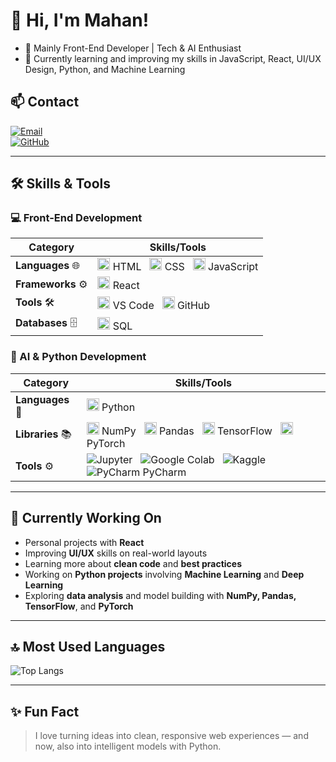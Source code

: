 # 👋 Hi, I'm Mahan!  

- 🚀 Mainly Front-End Developer | Tech & AI Enthusiast  
- 🌱 Currently learning and improving my skills in JavaScript, React, UI/UX Design, Python, and Machine Learning  

## 📫 Contact  

[![Email](https://img.shields.io/badge/-Email-D14836?style=flat&logo=Gmail&logoColor=white)](mailto:gnusmhn@gmail.com)  
[![GitHub](https://img.shields.io/badge/-GitHub-181717?style=flat&logo=GitHub&logoColor=white)](https://github.com/mhnmhrbi)  

---

## 🛠 Skills & Tools  

### 💻 Front-End Development  

| Category          | Skills/Tools                                                                 |
|-------------------|------------------------------------------------------------------------------|
| **Languages** 🌐  | <img src="https://cdn.jsdelivr.net/gh/devicons/devicon/icons/html5/html5-original.svg" alt="HTML" width="20"/> HTML &nbsp; <img src="https://cdn.jsdelivr.net/gh/devicons/devicon/icons/css3/css3-original.svg" alt="CSS" width="20"/> CSS &nbsp; <img src="https://cdn.jsdelivr.net/gh/devicons/devicon/icons/javascript/javascript-original.svg" alt="JavaScript" width="20"/> JavaScript |
| **Frameworks** ⚙️ | <img src="https://cdn.jsdelivr.net/gh/devicons/devicon/icons/react/react-original.svg" alt="React" width="20"/> React |
| **Tools** 🛠️      | <img src="https://cdn.jsdelivr.net/gh/devicons/devicon/icons/vscode/vscode-original.svg" alt="VS Code" width="20"/> VS Code &nbsp; <img src="https://cdn.jsdelivr.net/gh/devicons/devicon/icons/github/github-original.svg" alt="GitHub" width="20"/> GitHub |
| **Databases** 🗄️  | <img src="https://cdn.jsdelivr.net/gh/devicons/devicon/icons/mysql/mysql-original.svg" alt="MySQL" width="20"/> SQL |

### 🤖 AI & Python Development  

| Category          | Skills/Tools                                                                 |
|-------------------|------------------------------------------------------------------------------|
| **Languages** 🐍  | <img src="https://cdn.jsdelivr.net/gh/devicons/devicon/icons/python/python-original.svg" alt="Python" width="20"/> Python |
| **Libraries** 📚  | <img src="https://cdn.jsdelivr.net/gh/devicons/devicon/icons/numpy/numpy-original.svg" alt="NumPy" width="20"/> NumPy &nbsp; <img src="https://cdn.jsdelivr.net/gh/devicons/devicon/icons/pandas/pandas-original.svg" alt="Pandas" width="20"/> Pandas &nbsp; <img src="https://cdn.jsdelivr.net/gh/devicons/devicon/icons/tensorflow/tensorflow-original.svg" alt="TensorFlow" width="20"/> TensorFlow &nbsp; <img src="https://cdn.jsdelivr.net/gh/devicons/devicon/icons/pytorch/pytorch-original.svg" alt="PyTorch" width="20"/> PyTorch |
| **Tools** ⚙️      | <img src="https://img.shields.io/badge/-Jupyter-F37626?style=flat&logo=Jupyter&logoColor=white" alt="Jupyter"/> &nbsp; <img src="https://img.shields.io/badge/-Google%20Colab-F9AB00?style=flat&logo=Google%20Colab&logoColor=white" alt="Google Colab"/> &nbsp; <img src="https://img.shields.io/badge/-Kaggle-20BEFF?style=flat&logo=Kaggle&logoColor=white" alt="Kaggle"/> &nbsp; <img src="https://img.shields.io/badge/-PyCharm-000000?style=flat&logo=PyCharm&logoColor=white" alt="PyCharm"/> PyCharm |

---

## 📌 Currently Working On  

- Personal projects with **React**  
- Improving **UI/UX** skills on real-world layouts  
- Learning more about **clean code** and **best practices**  
- Working on **Python projects** involving **Machine Learning** and **Deep Learning**  
- Exploring **data analysis** and model building with **NumPy, Pandas, TensorFlow**, and **PyTorch**

---

## 🔝 Most Used Languages  

![Top Langs](https://github-readme-stats.vercel.app/api/top-langs/?username=mhnmhrbi&layout=compact&theme=radical)

---

## ✨ Fun Fact  

> I love turning ideas into clean, responsive web experiences — and now, also into intelligent models with Python.
